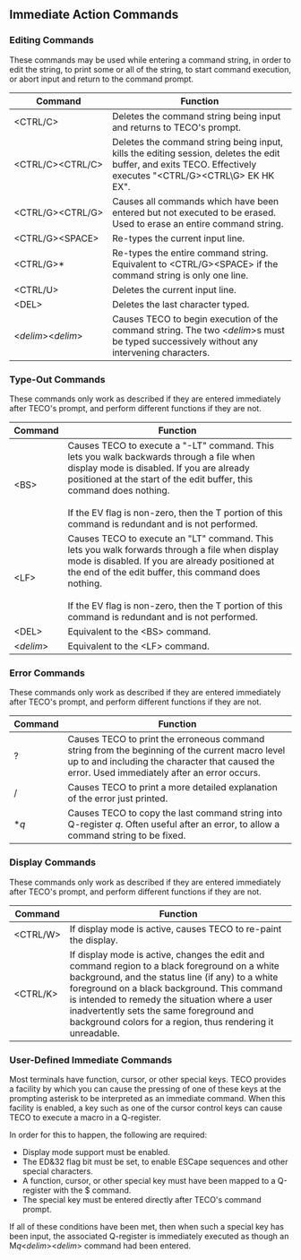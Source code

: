 ## Immediate Action Commands

### Editing Commands

These commands may be used while entering a command string, in order
to edit the string, to print some or all of the string, to start command
execution, or abort input and return to the command prompt.

| Command | Function |
| ------- | -------- |
| \<CTRL/C\> | Deletes the command string being input and returns to TECO's prompt. |
| <nobr>\<CTRL/C\>\<CTRL/C\></nobr> | Deletes the command string being input, kills the editing session, deletes the edit buffer, and exits TECO. Effectively executes "\<CTRL/G\>\<CTRL\G\> EK HK EX". |
| <nobr>\<CTRL/G\>\<CTRL/G\></nobr> | Causes all commands which have been entered but not executed to be erased. Used to erase an entire command string. |
| <nobr>\<CTRL/G\>\<SPACE\></nobr> | Re-types the current input line. |
| \<CTRL/G\>\* | Re-types the entire command string. Equivalent to \<CTRL/G\>\<SPACE\> if the command string is only one line. |
| \<CTRL/U\> | Deletes the current input line. |
| \<DEL\> | Deletes the last character typed. |
| <nobr>\<*delim*\>\<*delim*\></nobr> | Causes TECO to begin execution of the command string. The two \<*delim*\>s must be typed successively without any intervening characters. |

### Type-Out Commands

These commands only work as described if they are entered immediately
after TECO's prompt, and perform different functions if they are not.

| Command | Function |
| ------- | -------- |
| \<BS\> | Causes TECO to execute a "-LT" command. This lets you walk backwards through a file when display mode is disabled. If you are already positioned at the start of the edit buffer, this command does nothing. <br><br>If the EV flag is non-zero, then the T portion of this command is redundant and is not performed. |
| \<LF\> | Causes TECO to execute an "LT" command. This lets you walk forwards through a file when display mode is disabled. If you are already positioned at the end of the edit buffer, this command does nothing. <br><br>If the EV flag is non-zero, then the T portion of this command is redundant and is not performed. |
| \<DEL\> | Equivalent to the \<BS\> command. |
| \<*delim*\> | Equivalent to the \<LF\> command. |

### Error Commands

These commands only work as described if they are entered immediately
after TECO's prompt, and perform different functions if they are not.

| Command | Function |
| ------- | -------- |
| ? | Causes TECO to print the erroneous command string from the beginning of the current macro level up to and including the character that caused the error. Used immediately after an error occurs. |
| / | Causes TECO to print a more detailed explanation of the error just printed. |
| \**q* | Causes TECO to copy the last command string into Q-register *q*. Often useful after an error, to allow a command string to be fixed. | 

### Display Commands

These commands only work as described if they are entered immediately
after TECO's prompt, and perform different functions if they are not.

| Command | Function |
| ------- | -------- |
| \<CTRL/W\> | If display mode is active, causes TECO to re-paint the display. |
| \<CTRL/K\> | If display mode is active, changes the edit and command region to a black foreground on a white background, and the status line (if any) to a white foreground on a black background. This command is intended to remedy the situation where a user inadvertently sets the same foreground and background colors for a region, thus rendering it unreadable. |

### User-Defined Immediate Commands

Most terminals have function, cursor, or other special keys. TECO provides
a facility by which you can cause the pressing of one of these keys at
the prompting asterisk to be interpreted as an immediate command. When this
facility is enabled, a key such as one of the cursor control keys can cause TECO
to execute a macro in a Q-register.

In order for this to happen, the following are required:

- Display mode support must be enabled.
- The ED&32 flag bit must be set, to enable ESCape sequences and other
special characters.
- A function, cursor, or other special key must have been mapped to a
Q-register with the $ command.
- The special key must be entered directly after TECO's command prompt.

If all of these conditions have been met, then when such a special key
has been input, the associated Q-register is immediately executed as
though an M*q*\<*delim*\>\<*delim*\> command had been entered.
